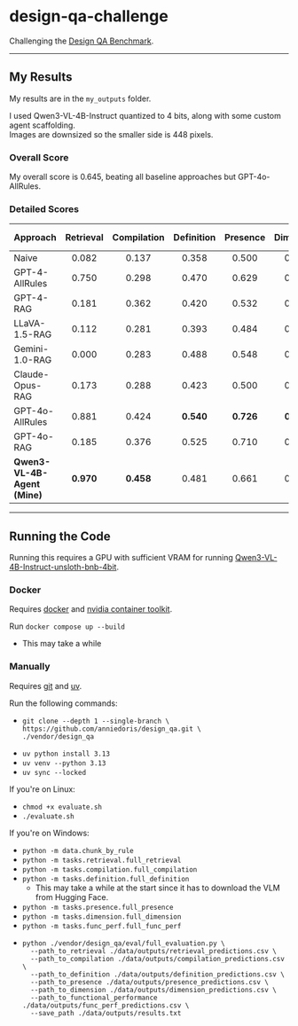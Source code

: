 # design-qa-challenge
Challenging the [Design QA Benchmark](https://github.com/anniedoris/design_qa).

---

## My Results
My results are in the ```my_outputs``` folder.

I used Qwen3-VL-4B-Instruct quantized to 4 bits, along with some custom agent scaffolding. \
Images are downsized so the smaller side is 448 pixels.

### Overall Score
My overall score is 0.645, beating all baseline approaches but GPT-4o-AllRules.

### Detailed Scores

| Approach | Retrieval | Compilation | Definition | Presence | Dimension | Functional Performance | Average |
|-------|:----:|:----:|:----:|:----:|:----:|:----:|:----:|
| Naive | 0.082 | 0.137 | 0.358 | 0.500 | 0.500 | 0.500 | 0.346 |
| GPT-4-AllRules | 0.750 | 0.298 | 0.470 | 0.629 | 0.533 | 0.563 | 0.541 |
| GPT-4-RAG | 0.181 | 0.362 | 0.420 | 0.532 | 0.300 | 0.563 | 0.393 |
| LLaVA-1.5-RAG | 0.112 | 0.281 | 0.393 | 0.484 | 0.408 | 0.536 | 0.369 |
| Gemini-1.0-RAG | 0.000 | 0.283 | 0.488 | 0.548 | 0.525 | 0.438 | 0.456 |
| Claude-Opus-RAG | 0.173 | 0.288 | 0.423 | 0.500 | 0.508 | 0.875 | 0.461 |
| GPT-4o-AllRules | 0.881 | 0.424 | **0.540** | **0.726** | **0.825** | **0.938** | **0.722** |
| GPT-4o-RAG | 0.185 | 0.376 | 0.525 | 0.710 | 0.675 | 0.750 | 0.537 |
| **Qwen3-VL-4B-Agent (Mine)** | **0.970** | **0.458** | 0.481 | 0.661 | 0.550 | 0.750 | 0.645 |

---

## Running the Code
Running this requires a GPU with sufficient VRAM for running [Qwen3-VL-4B-Instruct-unsloth-bnb-4bit](https://huggingface.co/unsloth/Qwen3-VL-4B-Instruct-unsloth-bnb-4bit).

### Docker
Requires [docker](https://docs.docker.com/engine/install/) and [nvidia container toolkit](https://docs.nvidia.com/datacenter/cloud-native/container-toolkit/latest/install-guide.html).

Run ```docker compose up --build```
- This may take a while

### Manually
Requires [git](https://github.com/git-guides/install-git) and [uv](https://docs.astral.sh/uv/getting-started/installation/).

Run the following commands:
- ```
  git clone --depth 1 --single-branch \
  https://github.com/anniedoris/design_qa.git \
  ./vendor/design_qa
  ```
- ```uv python install 3.13```
- ```uv venv --python 3.13```
- ```uv sync --locked```

If you're on Linux:
- ```chmod +x evaluate.sh```
- ```./evaluate.sh```

If you're on Windows:
- ```python -m data.chunk_by_rule```
- ```python -m tasks.retrieval.full_retrieval```
- ```python -m tasks.compilation.full_compilation```
- ```python -m tasks.definition.full_definition```
  - This may take a while at the start since it has to download the VLM from Hugging Face.
- ```python -m tasks.presence.full_presence```
- ```python -m tasks.dimension.full_dimension```
- ```python -m tasks.func_perf.full_func_perf```
- ```
  python ./vendor/design_qa/eval/full_evaluation.py \
    --path_to_retrieval ./data/outputs/retrieval_predictions.csv \
    --path_to_compilation ./data/outputs/compilation_predictions.csv \
    --path_to_definition ./data/outputs/definition_predictions.csv \
    --path_to_presence ./data/outputs/presence_predictions.csv \
    --path_to_dimension ./data/outputs/dimension_predictions.csv \
    --path_to_functional_performance ./data/outputs/func_perf_predictions.csv \
    --save_path ./data/outputs/results.txt
  ```
